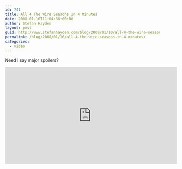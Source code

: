 ```yaml
---
id: 741
title: All 4 The Wire Seasons In 4 Minutes
date: 2008-01-10T11:04:36+00:00
author: Stefan Hayden
layout: post
guid: http://www.stefanhayden.com/blog/2008/01/10/all-4-the-wire-seasons-in-4-minutes/
permalink: /blog/2008/01/10/all-4-the-wire-seasons-in-4-minutes/
categories:
  - video
---
```

Need I say major spoilers?

<iframe width="560" height="315" src="http://www.youtube.com/embed/IWjLquLREJU&rel=1" title="YouTube video player" frameborder="0" allow="accelerometer; autoplay; clipboard-write; encrypted-media; gyroscope; picture-in-picture" allowfullscreen></iframe>